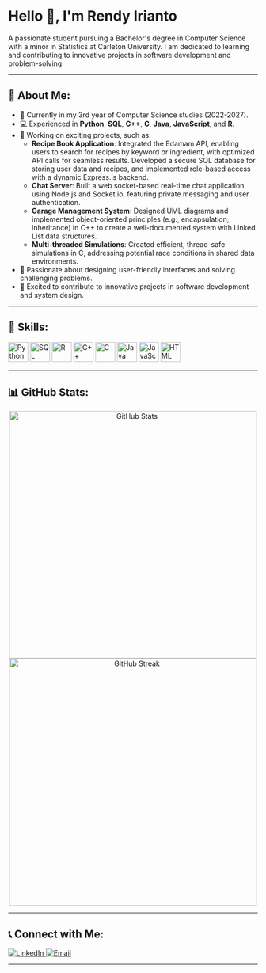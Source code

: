 # Hello 👋, I'm Rendy Irianto
A passionate student pursuing a Bachelor's degree in Computer Science with a minor in Statistics at Carleton University. I am dedicated to learning and contributing to innovative projects in software development and problem-solving.

---

## 🚀 About Me:
- 🌱 Currently in my 3rd year of Computer Science studies (2022-2027).
- 💻 Experienced in **Python**, **SQL**, **C++**, **C**, **Java**, **JavaScript**, and **R**.
- 🔧 Working on exciting projects, such as:
  - **Recipe Book Application**: Integrated the Edamam API, enabling users to search for recipes by keyword or ingredient, with optimized API calls for seamless results. Developed a secure SQL database for storing user data and recipes, and implemented role-based access with a dynamic Express.js backend.
  - **Chat Server**: Built a web socket-based real-time chat application using Node.js and Socket.io, featuring private messaging and user authentication.
  - **Garage Management System**: Designed UML diagrams and implemented object-oriented principles (e.g., encapsulation, inheritance) in C++ to create a well-documented system with Linked List data structures.
  - **Multi-threaded Simulations**: Created efficient, thread-safe simulations in C, addressing potential race conditions in shared data environments.
- 🎨 Passionate about designing user-friendly interfaces and solving challenging problems.
- 🌟 Excited to contribute to innovative projects in software development and system design.

---

## 🔧 Skills:
<p align="left">
  <img src="https://img.icons8.com/color/48/python.png" alt="Python" height="40"/>
  <img src="https://img.icons8.com/color/48/sql.png" alt="SQL" height="40"/>
  <img src="https://img.icons8.com/?size=100&id=CLvQeiwFpit4&format=png&color=000000" alt="R" height="40"/>
  <img src="https://img.icons8.com/color/48/c-plus-plus-logo.png" alt="C++" height="40"/>
  <img src="https://img.icons8.com/color/48/c-programming.png" alt="C" height="40"/>
  <img src="https://img.icons8.com/color/48/java-coffee-cup-logo.png" alt="Java" height="40"/>
  <img src="https://img.icons8.com/color/48/javascript.png" alt="JavaScript" height="40"/>
  <img src="https://img.icons8.com/color/48/html-5.png" alt="HTML" height="40"/>
</p>

---

## 📊 GitHub Stats:
<p align="center">
  <img src="https://github-readme-stats.vercel.app/api?username=RendyIrianto&show_icons=true&theme=radical" alt="GitHub Stats" width="500"/>
  <br/>
  <img src="https://github-readme-streak-stats.herokuapp.com/?user=RendyIrianto&theme=radical" alt="GitHub Streak" width="500"/>
</p>

---

## 📞 Connect with Me:
<p align="left">
  <a href="https://linkedin.com/in/rendyirianto" target="_blank">
    <img src="https://img.shields.io/badge/-LinkedIn-blue?style=flat&logo=linkedin" alt="LinkedIn"/>
  </a>
  <a href="mailto:iriantorendy1@gmail.com" target="_blank">
    <img src="https://img.shields.io/badge/-Email-red?style=flat&logo=gmail" alt="Email"/>
  </a>
</p>

---
